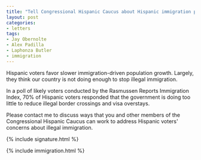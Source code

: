 ```yaml
---
title: "Tell Congressional Hispanic Caucus about Hispanic immigration polling"
layout: post
categories:
- letters
tags:
- Jay Obernolte
- Alex Padilla
- Laphonza Butler
- immigration
---
```


Hispanic voters favor slower immigration-driven population growth. Largely, they think our country is not doing enough to stop illegal immigration.

In a poll of likely voters conducted by the Rasmussen Reports Immigration Index, 70% of Hispanic voters responded that the government is doing too little to reduce illegal border crossings and visa overstays.

Please contact me to discuss ways that you and other members of the Congressional Hispanic Caucus can work to address Hispanic voters' concerns about illegal immigration.

{% include signature.html %}


{% include immigration.html %}

